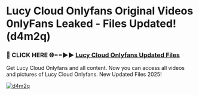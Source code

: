 # Lucy Cloud Onlyfans Original Videos 0nlyFans Leaked - Files Updated! (d4m2q)

<h3>🔴 CLICK HERE 🌐==►► <a href="https://tinyurl.com/2jnfzry5" rel="nofollow">Lucy Cloud Onlyfans Updated Files</a></h3>

Get Lucy Cloud Onlyfans and all content. Now you can access all videos and pictures of Lucy Cloud Onlyfans. New Updated Files 2025!

[![d4m2q](https://i.imgur.com/GyGTBgg.gif)](https://tinyurl.com/2jnfzry5)
